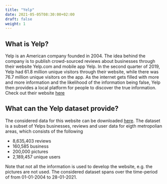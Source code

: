 ```yaml
---
title: "Yelp"
date: 2021-05-05T08:30:00+02:00
draft: false
weight: 1
---
```


## What is Yelp?

Yelp is an American company founded in 2004. The idea behind the company is to publish 
crowd-sourced reviews about businesses through their website Yelp.com and mobile app Yelp.
In the second quarter of 2019, Yelp had 61.8 million unique visitors through
their website, while there was 76.7 million unique visitors on the app. As the internet gets 
filled with more and more information and the likelihood of the information being false, 
Yelp then provides a local platform for people to discover the true information. Check out their website [here](https://www.yelp-press.com/company/fast-facts/default.aspx)  


## What can the Yelp dataset provide?
The considered data for this website can be downloaded [here](https://www.yelp.com/dataset).
The dataset is a subset of Yelps businesses, reviews and user data for eigth metropolian areas,
which consists of the following
* 8,635,403 reviews
* 160,585 business
* 200,000 pictures
* 2,189,457 unique users

Note that not all the information is used to develop the website, e.g. the pictures are not used. The considered dataset spans over the time-period of from 01-01-2004 to 28-01-2021.

